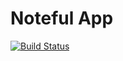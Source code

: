 Noteful App
============================
[![Build Status](https://travis-ci.org/thinkful-ei19/ray-noteful-app-v3.svg?branch=master)](https://travis-ci.org/thinkful-ei19/ray-noteful-app-v3)